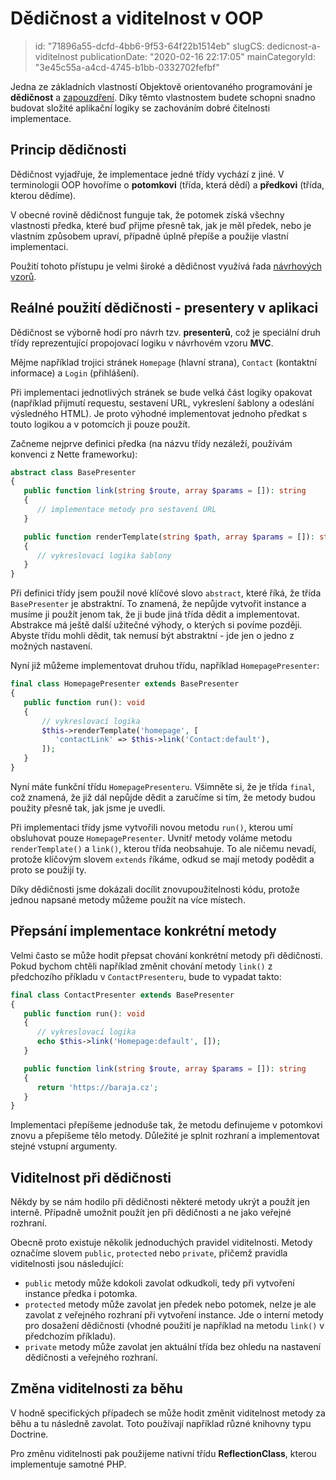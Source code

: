 Dědičnost a viditelnost v OOP
=============================

> id: "71896a55-dcfd-4bb6-9f53-64f22b1514eb"
> slugCS: dedicnost-a-viditelnost
> publicationDate: "2020-02-16 22:17:05"
> mainCategoryId: "3e45c55a-a4cd-4745-b1bb-0332702fefbf"

Jedna ze základních vlastností Objektově orientovaného programování je **dědičnost** a <a href="/zapouzdreni">zapouzdření</a>. Díky těmto vlastnostem budete schopni snadno budovat složité aplikační logiky se zachováním dobré čitelnosti implementace.

Princip dědičnosti
-------------------

Dědičnost vyjadřuje, že implementace jedné třídy vychází z jiné. V terminologii OOP hovoříme o **potomkovi** (třída, která dědí) a **předkovi** (třída, kterou dědíme).

V obecné rovině dědičnost funguje tak, že potomek získá všechny vlastnosti předka, které buď přijme přesně tak, jak je měl předek, nebo je vlastním způsobem upraví, případně úplně přepíše a použije vlastní implementaci.

Použití tohoto přístupu je velmi široké a dědičnost využívá řada <a href="/navrhove-vzory">návrhových vzorů</a>.

Reálné použití dědičnosti - presentery v aplikaci
--------------------

Dědičnost se výborně hodí pro návrh tzv. **presenterů**, což je speciální druh třídy reprezentující propojovací logiku v návrhovém vzoru **MVC**.

Mějme například trojici stránek `Homepage` (hlavní strana), `Contact` (kontaktní informace) a `Login` (přihlášení).

Při implementaci jednotlivých stránek se bude velká část logiky opakovat (například přijmutí requestu, sestavení URL, vykreslení šablony a odeslání výsledného HTML). Je proto výhodné implementovat jednoho předkat s touto logikou a v potomcích ji pouze použít.

Začneme nejprve definici předka (na názvu třídy nezáleží, používám konvenci z Nette frameworku):

```php
abstract class BasePresenter
{
   public function link(string $route, array $params = []): string
   {
      // implementace metody pro sestavení URL
   }

   public function renderTemplate(string $path, array $params = []): string
   {
      // vykreslovací logika šablony
   }
}
```

Při definici třídy jsem použil nové klíčové slovo `abstract`, které říká, že třída `BasePresenter` je abstraktní. To znamená, že nepůjde vytvořit instance a musíme ji použít jenom tak, že ji bude jiná třída dědit a implementovat. Abstrakce má ještě další užitečné výhody, o kterých si povíme později. Abyste třídu mohli dědit, tak nemusí být abstraktní - jde jen o jedno z možných nastavení.

Nyní již můžeme implementovat druhou třídu, například `HomepagePresenter`:

```php
final class HomepagePresenter extends BasePresenter
{
   public function run(): void
   {
       // vykreslovací logika
       $this->renderTemplate('homepage', [
          'contactLink' => $this->link('Contact:default'),
       ]);
   }
}
```

Nyní máte funkční třídu `HomepagePresenteru`. Všimněte si, že je třída `final`, což znamená, že již dál nepůjde dědit a zaručíme si tím, že metody budou použity přesně tak, jak jsme je uvedli.

Při implementaci třídy jsme vytvořili novou metodu `run()`, kterou umí obsluhovat pouze `HomepagePresenter`. Uvnitř metody voláme metodu `renderTemplate()` a `link()`, kterou třída neobsahuje. To ale ničemu nevadí, protože klíčovým slovem `extends` říkáme, odkud se mají metody podědit a proto se použijí ty.

Díky dědičnosti jsme dokázali docílit znovupoužitelnosti kódu, protože jednou napsané metody můžeme použít na více místech.

Přepsání implementace konkrétní metody
------------

Velmi často se může hodit přepsat chování konkrétní metody při dědičnosti. Pokud bychom chtěli například změnit chování metody `link()` z předchozího příkladu v `ContactPresenteru`, bude to vypadat takto:

```php
final class ContactPresenter extends BasePresenter
{
   public function run(): void
   {
      // vykreslovací logika
      echo $this->link('Homepage:default', []);
   }

   public function link(string $route, array $params = []): string
   {
      return 'https://baraja.cz';
   }
}
```

Implementaci přepíšeme jednoduše tak, že metodu definujeme v potomkovi znovu a přepíšeme tělo metody. Důležité je splnit rozhraní a implementovat stejné vstupní argumenty.

Viditelnost při dědičnosti
--------------------------

Někdy by se nám hodilo při dědičnosti některé metody ukrýt a použít jen interně. Případně umožnit použít jen při dědičnosti a ne jako veřejné rozhraní.

Obecně proto existuje několik jednoduchých pravidel viditelnosti. Metody označíme slovem `public`, `protected` nebo `private`, přičemž pravidla viditelnosti jsou následující:

- `public` metody může kdokoli zavolat odkudkoli, tedy při vytvoření instance předka i potomka.
- `protected` metody může zavolat jen předek nebo potomek, nelze je ale zavolat z veřejného rozhraní při vytvoření instance. Jde o interní metody pro dosažení dědičnosti (vhodné použití je například na metodu `link()` v předchozím příkladu).
- `private` metody může zavolat jen aktuální třída bez ohledu na nastavení dědičnosti a veřejného rozhraní.

Změna viditelnosti za běhu
----------------------------

V hodně specifických případech se může hodit změnit viditelnost metody za běhu a tu následně zavolat. Toto používají například různé knihovny typu Doctrine.

Pro změnu viditelnosti pak použijeme nativní třídu **ReflectionClass**, kterou implementuje samotné PHP.
